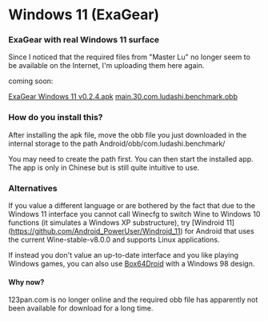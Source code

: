 # Windows 11 (ExaGear)
### ExaGear with real Windows 11 surface

Since I noticed that the required files from "Master Lu" no longer seem to be available on the Internet, I'm uploading them here again.


coming soon:

[ExaGear Windows 11 v0.2.4.apk]()
[main.30.com.ludashi.benchmark.obb]()


### How do you install this?

After installing the apk file, move the obb file you just downloaded in the internal storage to the path Android/obb/com.ludashi.benchmark/

You may need to create the path first. You can then start the installed app. The app is only in Chinese but is still quite intuitive to use.

### Alternatives

If you value a different language or are bothered by the fact that due to the Windows 11 interface you cannot call Winecfg to switch Wine to Windows 10 functions (it simulates a Windows XP substructure), try [Windroid 11] (https://github.com/Android_PowerUser/Windroid_11) for Android that uses the current Wine-stable-v8.0.0 and supports Linux applications.

If instead you don't value an up-to-date interface and you like playing Windows games, you can also use [Box64Droid](https://github.com/Ilya114/Box64Droid) with a Windows 98 design.


#### Why now?

123pan.com is no longer online and the required obb file has apparently not been available for download for a long time.

